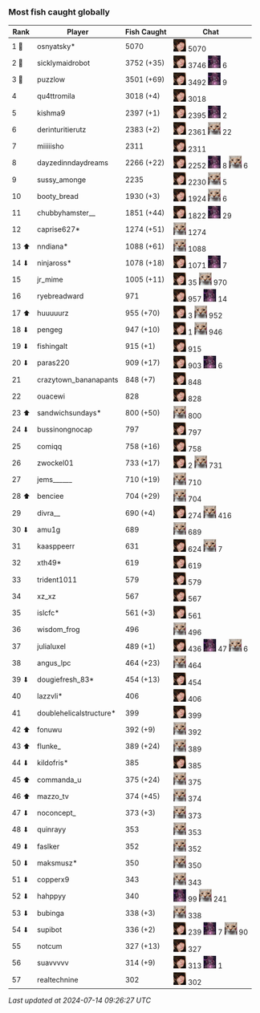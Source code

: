 ### Most fish caught globally
| Rank | Player | Fish Caught | Chat |
|------|--------|-----------|-------|
| 1 🥇  | osnyatsky* | 5070 | ![breadworms](https://raw.githubusercontent.com/blableblup/gofish/main/images/players/breadworms.png) 5070 |
| 2 🥈  | sicklymaidrobot | 3752 (+35) | ![breadworms](https://raw.githubusercontent.com/blableblup/gofish/main/images/players/breadworms.png) 3746  ![julialuxel](https://raw.githubusercontent.com/blableblup/gofish/main/images/players/julialuxel.png) 6 |
| 3 🥉  | puzzlow | 3501 (+69) | ![breadworms](https://raw.githubusercontent.com/blableblup/gofish/main/images/players/breadworms.png) 3492  ![julialuxel](https://raw.githubusercontent.com/blableblup/gofish/main/images/players/julialuxel.png) 9 |
| 4  | qu4ttromila | 3018 (+4) | ![breadworms](https://raw.githubusercontent.com/blableblup/gofish/main/images/players/breadworms.png) 3018 |
| 5  | kishma9 | 2397 (+1) | ![breadworms](https://raw.githubusercontent.com/blableblup/gofish/main/images/players/breadworms.png) 2395  ![julialuxel](https://raw.githubusercontent.com/blableblup/gofish/main/images/players/julialuxel.png) 2 |
| 6  | derinturitierutz | 2383 (+2) | ![breadworms](https://raw.githubusercontent.com/blableblup/gofish/main/images/players/breadworms.png) 2361  ![psp1g](https://raw.githubusercontent.com/blableblup/gofish/main/images/players/psp1g.png) 22 |
| 7  | miiiiisho | 2311 | ![breadworms](https://raw.githubusercontent.com/blableblup/gofish/main/images/players/breadworms.png) 2311 |
| 8  | dayzedinndaydreams | 2266 (+22) | ![breadworms](https://raw.githubusercontent.com/blableblup/gofish/main/images/players/breadworms.png) 2252  ![julialuxel](https://raw.githubusercontent.com/blableblup/gofish/main/images/players/julialuxel.png) 8  ![psp1g](https://raw.githubusercontent.com/blableblup/gofish/main/images/players/psp1g.png) 6 |
| 9  | sussy_amonge | 2235 | ![breadworms](https://raw.githubusercontent.com/blableblup/gofish/main/images/players/breadworms.png) 2230  ![psp1g](https://raw.githubusercontent.com/blableblup/gofish/main/images/players/psp1g.png) 5 |
| 10  | booty_bread | 1930 (+3) | ![breadworms](https://raw.githubusercontent.com/blableblup/gofish/main/images/players/breadworms.png) 1924  ![psp1g](https://raw.githubusercontent.com/blableblup/gofish/main/images/players/psp1g.png) 6 |
| 11  | chubbyhamster__ | 1851 (+44) | ![breadworms](https://raw.githubusercontent.com/blableblup/gofish/main/images/players/breadworms.png) 1822  ![julialuxel](https://raw.githubusercontent.com/blableblup/gofish/main/images/players/julialuxel.png) 29 |
| 12  | caprise627* | 1274 (+51) | ![psp1g](https://raw.githubusercontent.com/blableblup/gofish/main/images/players/psp1g.png) 1274 |
| 13 ⬆ | nndiana* | 1088 (+61) | ![psp1g](https://raw.githubusercontent.com/blableblup/gofish/main/images/players/psp1g.png) 1088 |
| 14 ⬇ | ninjaross* | 1078 (+18) | ![breadworms](https://raw.githubusercontent.com/blableblup/gofish/main/images/players/breadworms.png) 1071  ![julialuxel](https://raw.githubusercontent.com/blableblup/gofish/main/images/players/julialuxel.png) 7 |
| 15  | jr_mime | 1005 (+11) | ![breadworms](https://raw.githubusercontent.com/blableblup/gofish/main/images/players/breadworms.png) 35  ![psp1g](https://raw.githubusercontent.com/blableblup/gofish/main/images/players/psp1g.png) 970 |
| 16  | ryebreadward | 971 | ![breadworms](https://raw.githubusercontent.com/blableblup/gofish/main/images/players/breadworms.png) 957  ![julialuxel](https://raw.githubusercontent.com/blableblup/gofish/main/images/players/julialuxel.png) 14 |
| 17 ⬆ | huuuuurz | 955 (+70) | ![breadworms](https://raw.githubusercontent.com/blableblup/gofish/main/images/players/breadworms.png) 3  ![psp1g](https://raw.githubusercontent.com/blableblup/gofish/main/images/players/psp1g.png) 952 |
| 18 ⬇ | pengeg | 947 (+10) | ![breadworms](https://raw.githubusercontent.com/blableblup/gofish/main/images/players/breadworms.png) 1  ![psp1g](https://raw.githubusercontent.com/blableblup/gofish/main/images/players/psp1g.png) 946 |
| 19 ⬇ | fishingalt | 915 (+1) | ![breadworms](https://raw.githubusercontent.com/blableblup/gofish/main/images/players/breadworms.png) 915 |
| 20 ⬇ | paras220 | 909 (+17) | ![breadworms](https://raw.githubusercontent.com/blableblup/gofish/main/images/players/breadworms.png) 903  ![julialuxel](https://raw.githubusercontent.com/blableblup/gofish/main/images/players/julialuxel.png) 6 |
| 21  | crazytown_bananapants | 848 (+7) | ![breadworms](https://raw.githubusercontent.com/blableblup/gofish/main/images/players/breadworms.png) 848 |
| 22  | ouacewi | 828 | ![breadworms](https://raw.githubusercontent.com/blableblup/gofish/main/images/players/breadworms.png) 828 |
| 23 ⬆ | sandwichsundays* | 800 (+50) | ![psp1g](https://raw.githubusercontent.com/blableblup/gofish/main/images/players/psp1g.png) 800 |
| 24 ⬇ | bussinongnocap | 797 | ![breadworms](https://raw.githubusercontent.com/blableblup/gofish/main/images/players/breadworms.png) 797 |
| 25  | comiqq | 758 (+16) | ![breadworms](https://raw.githubusercontent.com/blableblup/gofish/main/images/players/breadworms.png) 758 |
| 26  | zwockel01 | 733 (+17) | ![breadworms](https://raw.githubusercontent.com/blableblup/gofish/main/images/players/breadworms.png) 2  ![psp1g](https://raw.githubusercontent.com/blableblup/gofish/main/images/players/psp1g.png) 731 |
| 27  | jems______ | 710 (+19) | ![psp1g](https://raw.githubusercontent.com/blableblup/gofish/main/images/players/psp1g.png) 710 |
| 28 ⬆ | benciee | 704 (+29) | ![psp1g](https://raw.githubusercontent.com/blableblup/gofish/main/images/players/psp1g.png) 704 |
| 29  | divra__ | 690 (+4) | ![breadworms](https://raw.githubusercontent.com/blableblup/gofish/main/images/players/breadworms.png) 274  ![psp1g](https://raw.githubusercontent.com/blableblup/gofish/main/images/players/psp1g.png) 416 |
| 30 ⬇ | amu1g | 689 | ![psp1g](https://raw.githubusercontent.com/blableblup/gofish/main/images/players/psp1g.png) 689 |
| 31  | kaasppeerr | 631 | ![breadworms](https://raw.githubusercontent.com/blableblup/gofish/main/images/players/breadworms.png) 624  ![psp1g](https://raw.githubusercontent.com/blableblup/gofish/main/images/players/psp1g.png) 7 |
| 32  | xth49* | 619 | ![breadworms](https://raw.githubusercontent.com/blableblup/gofish/main/images/players/breadworms.png) 619 |
| 33  | trident1011 | 579 | ![breadworms](https://raw.githubusercontent.com/blableblup/gofish/main/images/players/breadworms.png) 579 |
| 34  | xz_xz | 567 | ![breadworms](https://raw.githubusercontent.com/blableblup/gofish/main/images/players/breadworms.png) 567 |
| 35  | islcfc* | 561 (+3) | ![breadworms](https://raw.githubusercontent.com/blableblup/gofish/main/images/players/breadworms.png) 561 |
| 36  | wisdom_frog | 496 | ![psp1g](https://raw.githubusercontent.com/blableblup/gofish/main/images/players/psp1g.png) 496 |
| 37  | julialuxel | 489 (+1) | ![breadworms](https://raw.githubusercontent.com/blableblup/gofish/main/images/players/breadworms.png) 436  ![julialuxel](https://raw.githubusercontent.com/blableblup/gofish/main/images/players/julialuxel.png) 47  ![psp1g](https://raw.githubusercontent.com/blableblup/gofish/main/images/players/psp1g.png) 6 |
| 38  | angus_lpc | 464 (+23) | ![psp1g](https://raw.githubusercontent.com/blableblup/gofish/main/images/players/psp1g.png) 464 |
| 39 ⬇ | dougiefresh_83* | 454 (+13) | ![breadworms](https://raw.githubusercontent.com/blableblup/gofish/main/images/players/breadworms.png) 454 |
| 40  | lazzvli* | 406 | ![breadworms](https://raw.githubusercontent.com/blableblup/gofish/main/images/players/breadworms.png) 406 |
| 41  | doublehelicalstructure* | 399 | ![breadworms](https://raw.githubusercontent.com/blableblup/gofish/main/images/players/breadworms.png) 399 |
| 42 ⬆ | fonuwu | 392 (+9) | ![psp1g](https://raw.githubusercontent.com/blableblup/gofish/main/images/players/psp1g.png) 392 |
| 43 ⬆ | flunke_ | 389 (+24) | ![psp1g](https://raw.githubusercontent.com/blableblup/gofish/main/images/players/psp1g.png) 389 |
| 44 ⬇ | kildofris* | 385 | ![breadworms](https://raw.githubusercontent.com/blableblup/gofish/main/images/players/breadworms.png) 385 |
| 45 ⬆ | commanda_u | 375 (+24) | ![psp1g](https://raw.githubusercontent.com/blableblup/gofish/main/images/players/psp1g.png) 375 |
| 46 ⬆ | mazzo_tv | 374 (+45) | ![psp1g](https://raw.githubusercontent.com/blableblup/gofish/main/images/players/psp1g.png) 374 |
| 47 ⬇ | noconcept_ | 373 (+3) | ![psp1g](https://raw.githubusercontent.com/blableblup/gofish/main/images/players/psp1g.png) 373 |
| 48 ⬇ | quinrayy | 353 | ![psp1g](https://raw.githubusercontent.com/blableblup/gofish/main/images/players/psp1g.png) 353 |
| 49 ⬇ | faslker | 352 | ![psp1g](https://raw.githubusercontent.com/blableblup/gofish/main/images/players/psp1g.png) 352 |
| 50 ⬇ | maksmusz* | 350 | ![psp1g](https://raw.githubusercontent.com/blableblup/gofish/main/images/players/psp1g.png) 350 |
| 51 ⬇ | copperx9 | 343 | ![psp1g](https://raw.githubusercontent.com/blableblup/gofish/main/images/players/psp1g.png) 343 |
| 52 ⬇ | hahppyy | 340 | ![julialuxel](https://raw.githubusercontent.com/blableblup/gofish/main/images/players/julialuxel.png) 99  ![psp1g](https://raw.githubusercontent.com/blableblup/gofish/main/images/players/psp1g.png) 241 |
| 53 ⬇ | bubinga | 338 (+3) | ![psp1g](https://raw.githubusercontent.com/blableblup/gofish/main/images/players/psp1g.png) 338 |
| 54 ⬇ | supibot | 336 (+2) | ![breadworms](https://raw.githubusercontent.com/blableblup/gofish/main/images/players/breadworms.png) 239  ![julialuxel](https://raw.githubusercontent.com/blableblup/gofish/main/images/players/julialuxel.png) 7  ![psp1g](https://raw.githubusercontent.com/blableblup/gofish/main/images/players/psp1g.png) 90 |
| 55  | notcum | 327 (+13) | ![breadworms](https://raw.githubusercontent.com/blableblup/gofish/main/images/players/breadworms.png) 327 |
| 56  | suavvvvv | 314 (+9) | ![breadworms](https://raw.githubusercontent.com/blableblup/gofish/main/images/players/breadworms.png) 313  ![julialuxel](https://raw.githubusercontent.com/blableblup/gofish/main/images/players/julialuxel.png) 1 |
| 57  | realtechnine | 302 | ![breadworms](https://raw.githubusercontent.com/blableblup/gofish/main/images/players/breadworms.png) 302 |

_Last updated at 2024-07-14 09:26:27 UTC_